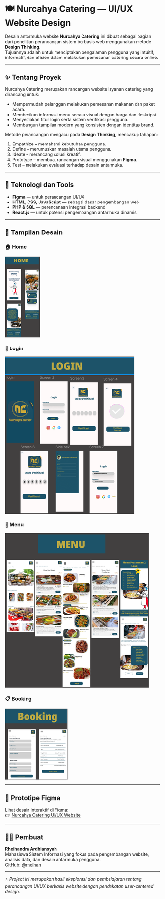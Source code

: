 # 🍽️ Nurcahya Catering — UI/UX Website Design

Desain antarmuka website **Nurcahya Catering** ini dibuat sebagai bagian dari penelitian perancangan sistem berbasis web menggunakan metode **Design Thinking**.  
Tujuannya adalah untuk menciptakan pengalaman pengguna yang intuitif, informatif, dan efisien dalam melakukan pemesanan catering secara online.

---

## ✨ Tentang Proyek

Nurcahya Catering merupakan rancangan website layanan catering yang dirancang untuk:
- Mempermudah pelanggan melakukan pemesanan makanan dan paket acara.
- Memberikan informasi menu secara visual dengan harga dan deskripsi.
- Menyediakan fitur login serta sistem verifikasi pengguna.
- Membangun tampilan modern yang konsisten dengan identitas brand.

Metode perancangan mengacu pada **Design Thinking**, mencakup tahapan:
1. Empathize – memahami kebutuhan pengguna.
2. Define – merumuskan masalah utama pengguna.
3. Ideate – merancang solusi kreatif.
4. Prototype – membuat rancangan visual menggunakan **Figma**.
5. Test – melakukan evaluasi terhadap desain antarmuka.

---

## 🧠 Teknologi dan Tools

- **Figma** — untuk perancangan UI/UX  
- **HTML, CSS, JavaScript** — sebagai dasar pengembangan web  
- **PHP & SQL** — perencanaan integrasi backend  
- **React.js** — untuk potensi pengembangan antarmuka dinamis  

---

## 🎨 Tampilan Desain

### 🏠 Home
![Home](assets/Home.png)

### 🔐 Login
![Login](assets/Login.png)

### 🍱 Menu
![Menu](assets/Menu.png)

### 📋 Booking
![Booking](assets/Booking.png)

---

## 🔗 Prototipe Figma
Lihat desain interaktif di Figma:  
👉 [Nurcahya Catering UI/UX Website](https://www.figma.com/design/vjsxhTNv3GWzWTmiDFu9wo/Catering-pi?node-id=22-1258&t=tFMJ1uZuBYrSL8rT-1)

---

## 👨‍💻 Pembuat
**Rheihandra Ardhiansyah**  
Mahasiswa Sistem Informasi yang fokus pada pengembangan website, analisis data, dan desain antarmuka pengguna.  
GitHub: [@rheihan](https://github.com/rheihan)

---

⭐ *Project ini merupakan hasil eksplorasi dan pembelajaran tentang perancangan UI/UX berbasis website dengan pendekatan user-centered design.*
